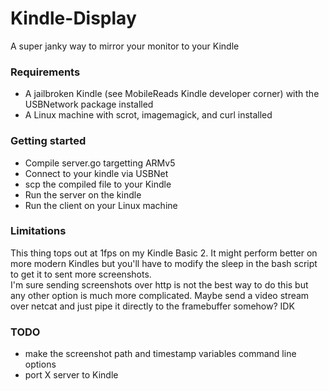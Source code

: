# Kindle-Display

A super janky way to mirror your monitor to your Kindle  

### Requirements
- A jailbroken Kindle (see MobileReads Kindle developer corner) with the USBNetwork package installed
- A Linux machine with scrot, imagemagick, and curl installed

### Getting started
- Compile server.go targetting ARMv5
- Connect to your kindle via USBNet
- scp the compiled file to your Kindle
- Run the server on the kindle
- Run the client on your Linux machine

### Limitations
This thing tops out at 1fps on my Kindle Basic 2. It might perform better on more modern Kindles but you'll have to modify the sleep in the bash script to get it to sent more screenshots.  
I'm sure sending screenshots over http is not the best way to do this but any other option is much more complicated. Maybe send a video stream over netcat and just pipe it directly to the framebuffer somehow? IDK  

### TODO
- make the screenshot path and timestamp variables command line options
- port X server to Kindle
